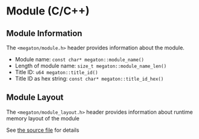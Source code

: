 # Module (C/C++)

## Module Information
The `<megaton/module.h>` header provides information about the module.

- Module name: `const char* megaton::module_name()`
- Length of module name: `size_t megaton::module_name_len()`
- Title ID: `u64 megaton::title_id()`
- Title ID as hex string: `const char* megaton::title_id_hex()`

## Module Layout
The `<megaton/module_layout.h>` header provides information about
runtime memory layout of the module

See [the source file](https://github.com/Pistonite/megaton/blob/main/lib/include/megaton/module_layout.h) for details
